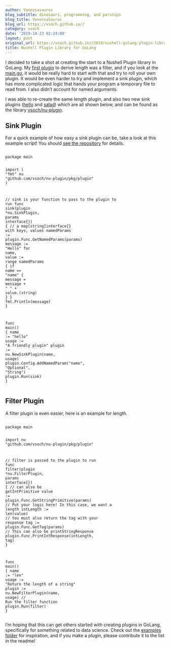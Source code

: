 ```yaml
---
author: Vanessasaurus
blog_subtitle: dinosaurs, programming, and parsnips
blog_title: VanessaSaurus
blog_url: https://vsoch.github.io//
category: vsoch
date: '2019-10-23 02:24:00'
layout: post
original_url: https://vsoch.github.io//2019/nushell-golang-plugin-library/
title: Nushell Plugin Library for GoLang
---
```


<p>I decided to take a shot at creating the start to a Nushell Plugin library in GoLang. My <a href="https://vsoch.github.io/2019/nushell-plugin-golang/" target="_blank">first plugin</a> to derive length was a filter, and if you look at the 
<a href="https://github.com/vsoch/nushell-plugin-len/blob/master/main.go" target="_blank">main.go</a>, it 
would be really hard to start with that and try to roll your own plugin. It would be
even harder to try and implement a sink plugin, which has more complicated logic
that hands your program a temporary file to read from. I also didn’t account for
named arguments.</p>

<p>I was able to re-create the same length plugin, and also two new sink plugins (<a href="https://github.com/vsoch/nu-plugin/tree/master/examples/hello" target="_blank">hello</a> and <a href="https://github.com/vsoch/nu-plugin/tree/master/examples/salad" target="_blank">salad</a>)
which are all shown below, and can be found as the library <a href="https://github.com/vsoch/nu-plugin" target="_blank">vsoch/nu-plugin</a>.</p>



<h2 id="sink-plugin">Sink Plugin</h2>

<p>For a quick example of how easy a sink plugin can be, take a look at
this example script! You should <a href="https://www.github.com/vsoch/nu-plugin" target="_blank">see the repository</a>
for details.</p>

<div class="language-go highlighter-rouge"><div class="highlight"><pre class="highlight"><code>
<span class="k">package</span> <span class="n">main</span>
 
<span class="k">import</span> <span class="p">(</span>
	<span class="s">"fmt"</span>
	<span class="n">nu</span> <span class="s">"github.com/vsoch/nu-plugin/pkg/plugin"</span>
<span class="p">)</span>

<span class="c">// sink is your function to pass to the plugin to run</span>
<span class="k">func</span> <span class="n">sink</span><span class="p">(</span><span class="n">plugin</span> <span class="o">*</span><span class="n">nu</span><span class="o">.</span><span class="n">SinkPlugin</span><span class="p">,</span> <span class="n">params</span> <span class="k">interface</span><span class="p">{})</span> <span class="p">{</span>
	<span class="c">// a map[string]interface{} with keys, values</span>
	<span class="n">namedParams</span> <span class="o">:=</span> <span class="n">plugin</span><span class="o">.</span><span class="n">Func</span><span class="o">.</span><span class="n">GetNamedParams</span><span class="p">(</span><span class="n">params</span><span class="p">)</span>
	<span class="n">message</span> <span class="o">:=</span> <span class="s">"Hello"</span>
	<span class="k">for</span> <span class="n">name</span><span class="p">,</span> <span class="n">value</span> <span class="o">:=</span> <span class="k">range</span> <span class="n">namedParams</span> <span class="p">{</span>
		<span class="k">if</span> <span class="n">name</span> <span class="o">==</span> <span class="s">"name"</span> <span class="p">{</span>
			<span class="n">message</span> <span class="o">=</span> <span class="n">message</span> <span class="o">+</span> <span class="s">" "</span> <span class="o">+</span> <span class="n">value</span><span class="o">.</span><span class="p">(</span><span class="kt">string</span><span class="p">)</span>
		<span class="p">}</span>
	<span class="p">}</span>
	<span class="n">fmt</span><span class="o">.</span><span class="n">Println</span><span class="p">(</span><span class="n">message</span><span class="p">)</span>
<span class="p">}</span>

<span class="k">func</span> <span class="n">main</span><span class="p">()</span> <span class="p">{</span>
	<span class="n">name</span> <span class="o">:=</span> <span class="s">"hello"</span>
	<span class="n">usage</span> <span class="o">:=</span> <span class="s">"A friendly plugin"</span>
	<span class="n">plugin</span> <span class="o">:=</span> <span class="n">nu</span><span class="o">.</span><span class="n">NewSinkPlugin</span><span class="p">(</span><span class="n">name</span><span class="p">,</span> <span class="n">usage</span><span class="p">)</span>
	<span class="n">plugin</span><span class="o">.</span><span class="n">Config</span><span class="o">.</span><span class="n">AddNamedParam</span><span class="p">(</span><span class="s">"name"</span><span class="p">,</span> <span class="s">"Optional"</span><span class="p">,</span> <span class="s">"String"</span><span class="p">)</span>
	<span class="n">plugin</span><span class="o">.</span><span class="n">Run</span><span class="p">(</span><span class="n">sink</span><span class="p">)</span>
<span class="p">}</span>
</code></pre></div></div>

<h2 id="filter-plugin">Filter Plugin</h2>

<p>A filter plugin is even easier, here is an example for length.</p>

<div class="language-go highlighter-rouge"><div class="highlight"><pre class="highlight"><code>
<span class="k">package</span> <span class="n">main</span>
 
<span class="k">import</span> <span class="n">nu</span> <span class="s">"github.com/vsoch/nu-plugin/pkg/plugin"</span>

<span class="c">// filter is passed to the plugin to run </span>
<span class="k">func</span> <span class="n">filter</span><span class="p">(</span><span class="n">plugin</span> <span class="o">*</span><span class="n">nu</span><span class="o">.</span><span class="n">FilterPlugin</span><span class="p">,</span> <span class="n">params</span> <span class="k">interface</span><span class="p">{})</span> <span class="p">{</span>
	<span class="c">// can also be getIntPrimitive</span>
	<span class="n">value</span> <span class="o">:=</span> <span class="n">plugin</span><span class="o">.</span><span class="n">Func</span><span class="o">.</span><span class="n">GetStringPrimitive</span><span class="p">(</span><span class="n">params</span><span class="p">)</span>
	<span class="c">// Put your logic here! In this case, we want a length</span>
	<span class="n">intLength</span> <span class="o">:=</span> <span class="nb">len</span><span class="p">(</span><span class="n">value</span><span class="p">)</span>
	<span class="c">// You must also return the tag with your response</span>
	<span class="n">tag</span> <span class="o">:=</span> <span class="n">plugin</span><span class="o">.</span><span class="n">Func</span><span class="o">.</span><span class="n">GetTag</span><span class="p">(</span><span class="n">params</span><span class="p">)</span>
	<span class="c">// This can also be printStringResponse</span>
	<span class="n">plugin</span><span class="o">.</span><span class="n">Func</span><span class="o">.</span><span class="n">PrintIntResponse</span><span class="p">(</span><span class="n">intLength</span><span class="p">,</span> <span class="n">tag</span><span class="p">)</span>
<span class="p">}</span>

<span class="k">func</span> <span class="n">main</span><span class="p">()</span> <span class="p">{</span>
	<span class="n">name</span> <span class="o">:=</span> <span class="s">"len"</span>
	<span class="n">usage</span> <span class="o">:=</span> <span class="s">"Return the length of a string"</span>
	<span class="n">plugin</span> <span class="o">:=</span> <span class="n">nu</span><span class="o">.</span><span class="n">NewFilterPlugin</span><span class="p">(</span><span class="n">name</span><span class="p">,</span> <span class="n">usage</span><span class="p">)</span>
	<span class="c">// Run the filter function</span>
	<span class="n">plugin</span><span class="o">.</span><span class="n">Run</span><span class="p">(</span><span class="n">filter</span><span class="p">)</span>
<span class="p">}</span>
</code></pre></div></div>

<p>I’m hoping that this can get others started with creating plugins in GoLang,
specifically for something related to data science. Check out the <a href="https://github.com/vsoch/nu-plugin/tree/master/examples" target="_blank">examples folder</a> for inspiration, and if you make
a plugin, please contribute it to the list in the readme!</p>